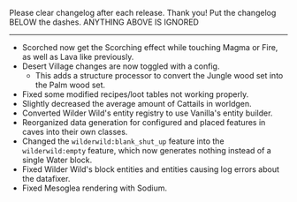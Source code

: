 Please clear changelog after each release.
Thank you!
Put the changelog BELOW the dashes. ANYTHING ABOVE IS IGNORED

-----------------
- Scorched now get the Scorching effect while touching Magma or Fire, as well as Lava like previously.
- Desert Village changes are now toggled with a config.
  - This adds a structure processor to convert the Jungle wood set into the Palm wood set.
- Fixed some modified recipes/loot tables not working properly.
- Slightly decreased the average amount of Cattails in worldgen.
- Converted Wilder Wild's entity registry to use Vanilla's entity builder.
- Reorganized data generation for configured and placed features in caves into their own classes.
- Changed the `wilderwild:blank_shut_up` feature into the `wilderwild:empty` feature, which now generates nothing instead of a single Water block.
- Fixed Wilder Wild's block entities and entities causing log errors about the datafixer.
- Fixed Mesoglea rendering with Sodium.
